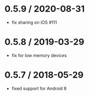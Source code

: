 # 0.5.9 / 2020-08-31

- fix sharing on iOS #111

# 0.5.8 / 2019-03-29

- fix for low memory devices

# 0.5.7 / 2018-05-29

- fixed support for Android 8
